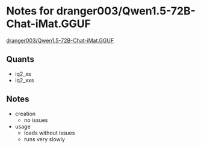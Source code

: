 # Notes for dranger003/Qwen1.5-72B-Chat-iMat.GGUF
[dranger003/Qwen1.5-72B-Chat-iMat.GGUF](https://huggingface.co/dranger003/Qwen1.5-72B-Chat-iMat.GGUF)

## Quants
- iq2_xs
- iq2_xxs

## Notes
- creation
  - no issues
- usage
   - loads without issues
   - runs very slowly